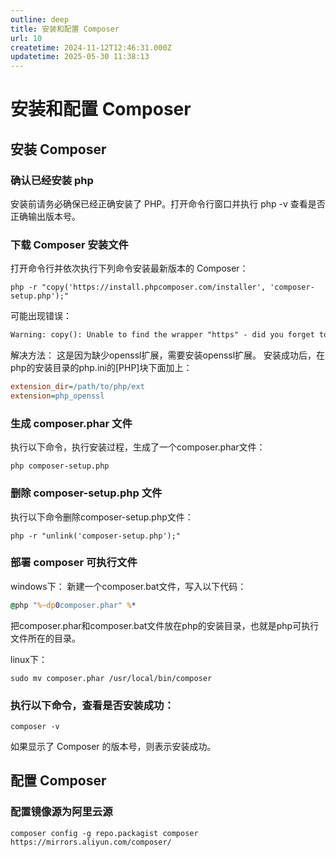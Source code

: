 ```yaml
---
outline: deep
title: 安装和配置 Composer
url: 10
createtime: 2024-11-12T12:46:31.000Z
updatetime: 2025-05-30 11:38:13
---
```


# 安装和配置 Composer

## 安装 Composer
### 确认已经安装 php
安装前请务必确保已经正确安装了 PHP。打开命令行窗口并执行 php -v 查看是否正确输出版本号。

### 下载 Composer 安装文件
打开命令行并依次执行下列命令安装最新版本的 Composer：
```shell
php -r "copy('https://install.phpcomposer.com/installer', 'composer-setup.php');"
```
可能出现错误：
```txt
Warning: copy(): Unable to find the wrapper "https" - did you forget to enable it when you configured PHP? in Command line code on line 1
```

解决方法：
这是因为缺少openssl扩展，需要安装openssl扩展。
安装成功后，在php的安装目录的php.ini的[PHP]块下面加上：
```ini
extension_dir=/path/to/php/ext
extension=php_openssl
```

### 生成 composer.phar 文件
执行以下命令，执行安装过程，生成了一个composer.phar文件：
```shell
php composer-setup.php
```

### 删除 composer-setup.php 文件
执行以下命令删除composer-setup.php文件：
```shell
php -r "unlink('composer-setup.php');"
```

### 部署 composer 可执行文件
windows下：
新建一个composer.bat文件，写入以下代码：
```bat
@php "%~dp0composer.phar" %*
```
把composer.phar和composer.bat文件放在php的安装目录，也就是php可执行文件所在的目录。

linux下：
```shell
sudo mv composer.phar /usr/local/bin/composer
```

### 执行以下命令，查看是否安装成功：
```shell
composer -v
```
如果显示了 Composer 的版本号，则表示安装成功。


## 配置 Composer

### 配置镜像源为阿里云源
```shell
composer config -g repo.packagist composer https://mirrors.aliyun.com/composer/
```
